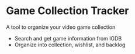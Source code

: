 # Game Collection Tracker
A tool to organize your video game collection

* Search and get game information from IGDB
* Organize into collection, wishlist, and backlog
